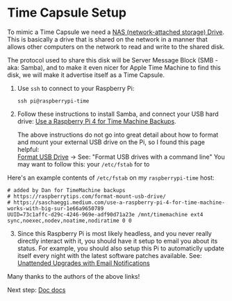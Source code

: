 Time Capsule Setup
==================

To mimic a Time Capsule we need a [NAS (network-attached storage) Drive](https://www.seagate.com/blog/what-is-nas-master-ti/). 
This is basically a drive that is shared on the network in a manner that allows other computers on the network to read 
and write to the shared disk.

The protocol used to share this disk will be Server Message Block (SMB - aka: Samba), and to make it even nicer for 
Apple Time Machine to find this disk, we will make it advertise itself as a Time Capsule.

1. Use `ssh` to connect to your Raspberry Pi:
    ```shell
    ssh pi@raspberrypi-time
    ```

2. Follow these instructions to install Samba, and connect your USB hard drive:
   [Use a Raspberry Pi 4 for Time Machine Backups](https://saschaeggi.medium.com/use-a-raspberry-pi-4-for-time-machine-works-with-big-sur-1e66a9650789).

   The above instructions do not go into great detail about how to format and mount your external USB
   drive on the Pi, so I found this page helpful:  
   [Format USB Drive](https://raspberrytips.com/format-mount-usb-drive/) -> See: "Format USB drives with a command line"
   You may want to follow this:  your `/etc/fstab` for to 
   
Here's an example contents of `/etc/fstab` on my `raspberrypi-time` host:
```shell
# added by Dan for TimeMachine backups
# https://raspberrytips.com/format-mount-usb-drive/
# https://saschaeggi.medium.com/use-a-raspberry-pi-4-for-time-machine-works-with-big-sur-1e66a9650789
UUID=73c1affc-d29c-4246-969e-adf90d71a23e /mnt/timemachine ext4 sync,noexec,nodev,noatime,nodiratime 0 0
```

3. Since this Raspberry Pi is most likely headless, and you never really directly interact with it,
   you should have it setup to email you about its status. For example, you should also setup this Pi to automaticlly 
   update itself every night with the latest software patches available. 
   See: [Unattended Upgrades with Email Notifications](https://www.matt-black.tech/posts/Unattended-Upgrades-with-Email-Notifications-Keeping-Your-Raspberry-Pi-Secure/)

Many thanks to the authors of the above links!

Next step: [Doc docs](docdocs.html)
